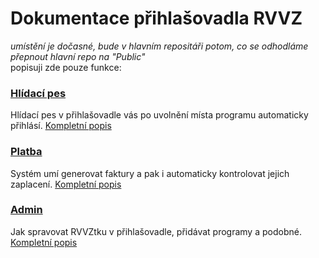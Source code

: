 # Dokumentace přihlašovadla RVVZ
_umístění je dočasné, bude v hlavním repositáři potom, co se odhodláme přepnout hlavní repo na "Public"_   \
popisuji zde pouze funkce:

### [Hlídací pes](https://github.com/RVVZtky/RVVZ-docs-temp/blob/master/watchdog/README.md)
Hlídací pes v přihlašovadle vás po uvolnění místa programu automaticky přihlásí. [Kompletní popis](https://github.com/RVVZtky/RVVZ-docs-temp/blob/master/watchdog/README.md)

### [Platba]()
Systém umí generovat faktury a pak i automaticky kontrolovat jejich zaplacení. [Kompletní popis]()

### [Admin]()
Jak spravovat RVVZtku v přihlašovadle, přidávat programy a podobné. [Kompletní popis]()
